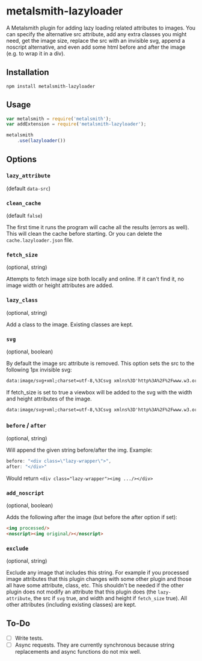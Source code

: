 # metalsmith-lazyloader
A Metalsmith plugin for adding lazy loading related attributes to images. You can specify the alternative src attribute, add any extra classes you might need, get the image size, replace the src with an invisible svg, append a noscript alternative, and even add some html before and after the image (e.g. to wrap it in a div).

## Installation

```
npm install metalsmith-lazyloader
```

## Usage

```javascript
var metalsmith = require('metalsmith');
var addExtension = require('metalsmith-lazyloader');

metalsmith
    .use(lazyloader())
```

## Options


### `lazy_attribute`
(default `data-src`)

### `clean_cache`
(default `false`)

The first time it runs the program will cache all the results (errors as well). This will clean the cache before starting. Or you can delete the `cache.lazyloader.json` file.


### `fetch_size`
(optional, string)

Attempts to fetch image size both locally and online. If it can't find it, no image width or height attributes are added.

### `lazy_class`
(optional, string)

Add a class to the image. Existing classes are kept.

### `svg`
(optional, boolean)

By default the image src attribute is removed. This option sets the src to the following 1px invisible svg:
```html
data:image/svg+xml;charset=utf-8,%3Csvg xmlns%3D'http%3A%2F%2Fwww.w3.org%2F2000%2Fsvg' %2F%3E
```
If fetch_size is set to true a viewbox will be added to the svg with the width and height attributes of the image.

```html
data:image/svg+xml;charset=utf-8,%3Csvg xmlns%3D'http%3A%2F%2Fwww.w3.org%2F2000%2Fsvg' viewBox%3D'0 0 WIDTH HEIGHT' %2F%3E
```

### `before` / `after`
(optional, string)

Will append the given string before/after the img. Example:

```javascript
before: "<div class=\"lazy-wrapper\">",
after: "</div>"
```
Would return `<div class="lazy-wrapper"><img .../></div>`

### `add_noscript`
(optional, boolean)

Adds the following after the image (but before the after option if set):
```html
<img processed/>
<noscript><img original/></noscript>
```

### `exclude`
(optional, string)

Exclude any image that includes this string. For example if you processed image attributes that this plugin changes with some other plugin and those all have some attribute, class, etc. This shouldn't be needed if the other plugin does not modify an attribute that this plugin does (the `lazy-attribute`, the src if `svg` true, and width and height if `fetch_size` true). All other attributes (including existing classes) are kept.

## To-Do

- [ ] Write tests.
- [ ] Async requests. They are currently synchronous because string replacements and async functions do not mix well.
